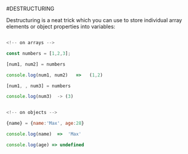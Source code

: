 #DESTRUCTURING

Destructuring is a neat trick which you can use to store individual array elements or object properties into variables:

```js

<!-- on arrays -->

const numbers = [1,2,3];

[num1, num2] = numbers

console.log(num1, num2)   =>   (1,2)

[num1, , num3] = numbers

console.log(num3)  -> (3)


<!-- on objects -->

{name} = {name:'Max', age:28}

console.log(name)  =>  'Max'

console.log(age) => undefined
```
